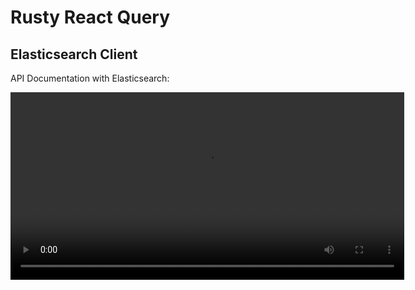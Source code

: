 # Rusty React Query

## Elasticsearch Client

API Documentation with Elasticsearch:

<video width="630" height="300" src="https://github.com/mpolinowski/rusty-react-query/blob/master/assets/React-Query-Tauri_05.webm)https://github.com/mpolinowski/rusty-react-query/blob/master/assets/React-Query-Tauri_05.webm"></video>
